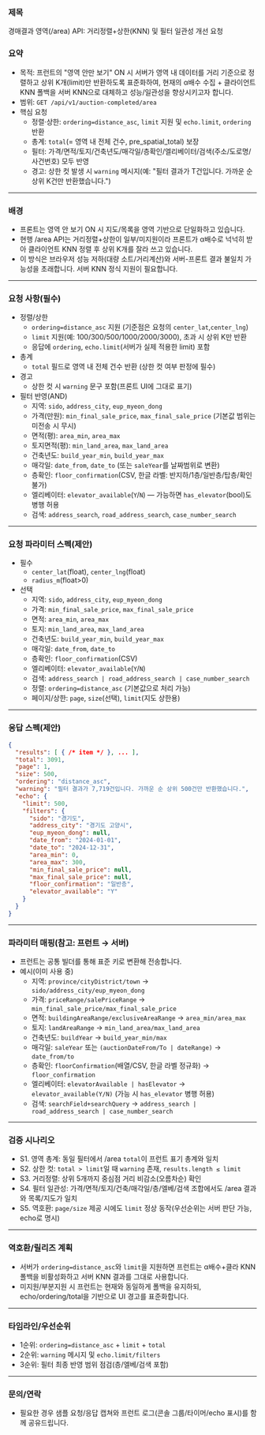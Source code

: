 ### 제목

경매결과 영역(/area) API: 거리정렬+상한(KNN) 및 필터 일관성 개선 요청

### 요약

- 목적: 프런트의 "영역 안만 보기" ON 시 서버가 영역 내 데이터를 거리 기준으로 정렬하고 상위 K개(limit)만 반환하도록 표준화하여, 현재의 α배수 수집 + 클라이언트 KNN 폴백을 서버 KNN으로 대체하고 성능/일관성을 향상시키고자 합니다.
- 범위: `GET /api/v1/auction-completed/area`
- 핵심 요청
  - 정렬·상한: `ordering=distance_asc`, `limit` 지원 및 `echo.limit`, `ordering` 반환
  - 총계: `total`(= 영역 내 전체 건수, pre_spatial_total) 보장
  - 필터: 가격/면적/토지/건축년도/매각일/층확인/엘리베이터/검색(주소/도로명/사건번호) 모두 반영
  - 경고: 상한 컷 발생 시 `warning` 메시지(예: "필터 결과가 T건입니다. 가까운 순 상위 K건만 반환했습니다.")

---

### 배경

- 프론트는 영역 안 보기 ON 시 지도/목록을 영역 기반으로 단일화하고 있습니다.
- 현행 /area API는 거리정렬+상한이 일부/미지원이라 프론트가 α배수로 넉넉히 받아 클라이언트 KNN 정렬 후 상위 K개를 잘라 쓰고 있습니다.
- 이 방식은 브라우저 성능 저하(대량 소트/거리계산)와 서버-프론트 결과 불일치 가능성을 초래합니다. 서버 KNN 정식 지원이 필요합니다.

---

### 요청 사항(필수)

- 정렬/상한
  - `ordering=distance_asc` 지원 (기준점은 요청의 `center_lat`,`center_lng`)
  - `limit` 지원(예: 100/300/500/1000/2000/3000), 초과 시 상위 K만 반환
  - 응답에 `ordering`, `echo.limit`(서버가 실제 적용한 limit) 포함
- 총계
  - `total` 필드로 영역 내 전체 건수 반환 (상한 컷 여부 판정에 필수)
- 경고
  - 상한 컷 시 `warning` 문구 포함(프론트 UI에 그대로 표기)
- 필터 반영(AND)
  - 지역: `sido`, `address_city`, `eup_myeon_dong`
  - 가격(만원): `min_final_sale_price`, `max_final_sale_price` (기본값 범위는 미전송 시 무시)
  - 면적(평): `area_min`, `area_max`
  - 토지면적(평): `min_land_area`, `max_land_area`
  - 건축년도: `build_year_min`, `build_year_max`
  - 매각일: `date_from`, `date_to` (또는 `saleYear`를 날짜범위로 변환)
  - 층확인: `floor_confirmation`(CSV, 한글 라벨: 반지하/1층/일반층/탑층/확인불가)
  - 엘리베이터: `elevator_available`(`Y`/`N`) — 가능하면 `has_elevator`(bool)도 병행 허용
  - 검색: `address_search`, `road_address_search`, `case_number_search`

---

### 요청 파라미터 스펙(제안)

- 필수
  - `center_lat`(float), `center_lng`(float)
  - `radius_m`(float>0)
- 선택
  - 지역: `sido`, `address_city`, `eup_myeon_dong`
  - 가격: `min_final_sale_price`, `max_final_sale_price`
  - 면적: `area_min`, `area_max`
  - 토지: `min_land_area`, `max_land_area`
  - 건축년도: `build_year_min`, `build_year_max`
  - 매각일: `date_from`, `date_to`
  - 층확인: `floor_confirmation`(CSV)
  - 엘리베이터: `elevator_available`(`Y`/`N`)
  - 검색: `address_search | road_address_search | case_number_search`
  - 정렬: `ordering=distance_asc` (기본값으로 처리 가능)
  - 페이지/상한: `page`, `size`(선택), `limit`(지도 상한용)

---

### 응답 스펙(제안)

```json
{
  "results": [ { /* item */ }, ... ],
  "total": 3091,
  "page": 1,
  "size": 500,
  "ordering": "distance_asc",
  "warning": "필터 결과가 7,719건입니다. 가까운 순 상위 500건만 반환했습니다.",
  "echo": {
    "limit": 500,
    "filters": {
      "sido": "경기도",
      "address_city": "경기도 고양시",
      "eup_myeon_dong": null,
      "date_from": "2024-01-01",
      "date_to": "2024-12-31",
      "area_min": 0,
      "area_max": 300,
      "min_final_sale_price": null,
      "max_final_sale_price": null,
      "floor_confirmation": "일반층",
      "elevator_available": "Y"
    }
  }
}
```

---

### 파라미터 매핑(참고: 프런트 → 서버)

- 프런트는 공통 빌더를 통해 표준 키로 변환해 전송합니다.
- 예시(이미 사용 중)
  - 지역: `province/cityDistrict/town` → `sido/address_city/eup_myeon_dong`
  - 가격: `priceRange/salePriceRange` → `min_final_sale_price/max_final_sale_price`
  - 면적: `buildingAreaRange/exclusiveAreaRange` → `area_min/area_max`
  - 토지: `landAreaRange` → `min_land_area/max_land_area`
  - 건축년도: `buildYear` → `build_year_min/max`
  - 매각일: `saleYear` 또는 `(auctionDateFrom/To | dateRange)` → `date_from/to`
  - 층확인: `floorConfirmation`(배열/CSV, 한글 라벨 정규화) → `floor_confirmation`
  - 엘리베이터: `elevatorAvailable | hasElevator` → `elevator_available(Y/N)` (가능 시 `has_elevator` 병행 허용)
  - 검색: `searchField+searchQuery` → `address_search | road_address_search | case_number_search`

---

### 검증 시나리오

- S1. 영역 총계: 동일 필터에서 /area `total`이 프런트 표기 총계와 일치
- S2. 상한 컷: `total > limit`일 때 `warning` 존재, `results.length ≤ limit`
- S3. 거리정렬: 상위 5개까지 중심점 거리 비감소(오름차순) 확인
- S4. 필터 일관성: 가격/면적/토지/건축/매각일/층/엘베/검색 조합에서도 /area 결과와 목록/지도가 일치
- S5. 역호환: `page/size` 제공 시에도 `limit` 정상 동작(우선순위는 서버 판단 가능, echo로 명시)

---

### 역호환/릴리즈 계획

- 서버가 `ordering=distance_asc`와 `limit`을 지원하면 프런트는 α배수+클라 KNN 폴백을 비활성화하고 서버 KNN 결과를 그대로 사용합니다.
- 미지원/부분지원 시 프런트는 현재와 동일하게 폴백을 유지하되, echo/ordering/total을 기반으로 UI 경고를 표준화합니다.

---

### 타임라인/우선순위

- 1순위: `ordering=distance_asc` + `limit` + `total`
- 2순위: `warning` 메시지 및 `echo.limit/filters`
- 3순위: 필터 최종 반영 범위 점검(층/엘베/검색 포함)

---

### 문의/연락

- 필요한 경우 샘플 요청/응답 캡쳐와 프런트 로그(콘솔 그룹/타이머/echo 표시)를 함께 공유드립니다.
